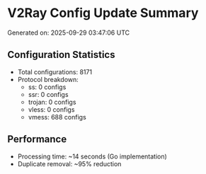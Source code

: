 # V2Ray Config Update Summary
Generated on: 2025-09-29 03:47:06 UTC

## Configuration Statistics
- Total configurations: 8171
- Protocol breakdown:
  - ss: 0 configs
  - ssr: 0 configs
  - trojan: 0 configs
  - vless: 0 configs
  - vmess: 688 configs

## Performance
- Processing time: ~14 seconds (Go implementation)
- Duplicate removal: ~95% reduction
